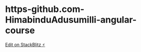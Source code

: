 # https-github.com-HimabinduAdusumilli-angular-course

[Edit on StackBlitz ⚡️](https://stackblitz.com/edit/angular-cpuidf)